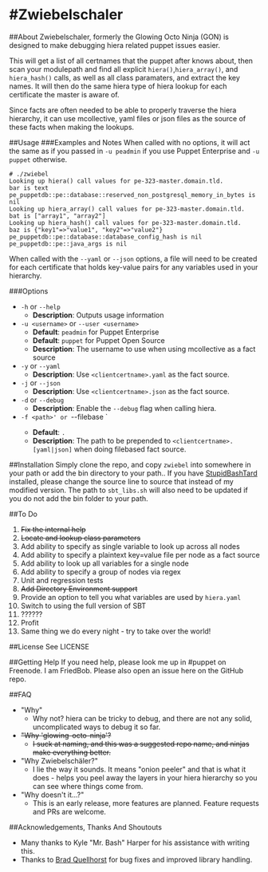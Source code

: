#Zwiebelschaler
==================

##About
Zwiebelschaler, formerly the Glowing Octo Ninja (GON) is  designed to make debugging hiera related puppet issues easier. 

This will get a list of all certnames that the puppet after knows about, then scan your modulepath and find all explicit `hiera()`,`hiera_array()`, and `hiera_hash()` calls, as well as all class paramaters, and extract the key names. It will then do the same hiera type of hiera lookup for each certificate the master is aware of.

Since facts are often needed to be able to properly traverse the hiera hierarchy, it can use mcollective, yaml files or json files as the source of these facts when making the lookups.

##Usage
###Examples and Notes
When called with no options, it will act the same as if you passed in `-u peadmin` if you use Puppet Enterprise and `-u puppet` otherwise.

```
# ./zwiebel
Looking up hiera() call values for pe-323-master.domain.tld.
bar is text
pe_puppetdb::pe::database::reserved_non_postgresql_memory_in_bytes is nil
Looking up hiera_array() call values for pe-323-master.domain.tld.
bat is ["array1", "array2"]
Looking up hiera_hash() call values for pe-323-master.domain.tld.
baz is {"key1"=>"value1", "key2"=>"value2"}
pe_puppetdb::pe::database::database_config_hash is nil
pe_puppetdb::pe::java_args is nil
```

When called with the `--yaml` or `--json` options, a file will need to be created for each certificate that holds key-value pairs for any variables used in your hierarchy.

###Options
- `-h` or `--help`
  - **Description**: Outputs usage information
- `-u <username>` or `--user <username>` 
  - **Default**: `peadmin` for Puppet Enterprise
  - **Default**: `puppet` for Puppet Open Source
  - **Description**: The username to use when using mcollective as a fact source 
- `-y` or `--yaml`
  - **Description**: Use `<clientcertname>.yaml` as the fact source.
- `-j` or `--json`
  - **Description**: Use `<clientcertname>.json` as the fact source.
- `-d` or `--debug`
  - **Description**: Enable the `--debug` flag when calling hiera.
- `-f <path>' or `--filebase <path>`
  - **Default**: `.`
  - **Description**: The path to be prepended to `<clientcertname>.[yaml|json]` when doing filebased fact source.



##Installation
Simply clone the repo, and copy `zwiebel` into somewhere in your path or add the bin directory to your path.. If you have [StupidBashTard](https://github.com/KyleJHarper/stupidbashtard) installed, please change the source line to source that instead of my modified version.  The path to  `sbt_libs.sh` will also need to be updated if you do not add the bin folder to your path.

##To Do
1. ~~Fix the internal help~~
1. ~~Locate and lookup class parameters~~
1. Add ability to specify as single variable to look up across all nodes
1. Add ability to specify a plaintext key=value file per node as a fact source
1. Add ability to look up all variables for a single node
1. Add ability to specify a group of nodes via regex
1. Unit and regression tests
1. ~~Add Directory Environment support~~
1. Provide an option to tell you what variables are used by `hiera.yaml`
1. Switch to using the full version of SBT
1. ??????
1. Profit
1. Same thing we do every night - try to take over the world!

##License
See LICENSE

##Getting Help
If you need help, please look me up in #puppet on Freenode.  I am FriedBob. Please also open an issue here on the GitHub repo.

##FAQ
- "Why"
  - Why not? hiera can be tricky to debug, and there are not any solid, uncomplicated ways to debug it so far.
- ~~"Why 'glowing-octo-ninja'?~~
  - ~~I suck at naming, and this was a suggested repo name, and ninjas make everything better.~~
- "Why Zwiebelschäler?"
  - I lie the way it sounds. It means "onion peeler" and that is what it does - helps you peel away the layers in your hiera hierarchy so you can see where things come from.
- "Why doesn't it...?"
  - This is an early release, more features are planned. Feature requests and PRs are welcome.

##Acknowledgements, Thanks And Shoutouts
 - Many thanks to Kyle "Mr. Bash" Harper for his assistance with writing this.
 - Thanks to [Brad Quellhorst](https://github.com/bradq) for bug fixes and improved library handling.

